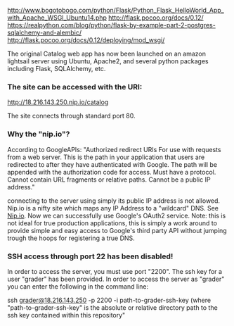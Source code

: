 http://www.bogotobogo.com/python/Flask/Python_Flask_HelloWorld_App_with_Apache_WSGI_Ubuntu14.php
http://flask.pocoo.org/docs/0.12/
https://realpython.com/blog/python/flask-by-example-part-2-postgres-sqlalchemy-and-alembic/
http://flask.pocoo.org/docs/0.12/deploying/mod_wsgi/


The original Catalog web app has now been launched on an amazon lightsail server using Ubuntu, Apache2, and several python packages including Flask, SQLAlchemy, etc.<br>

### The site can be accessed with the URI:<br> 
http://18.216.143.250.nip.io/catalog

The site connects through standard port 80.

### Why the "nip.io"?
According to GoogleAPIs:
"Authorized redirect URIs
For use with requests from a web server. This is the path in your application that users are redirected to after they have authenticated with Google. The path will be appended with the authorization code for access. Must have a protocol. Cannot contain URL fragments or relative paths. Cannot be a public IP address."

connecting to the server using simply its public IP address is not allowed. Nip.io is a nifty site which maps any IP Address to a "wildcard" DNS. See <a href="http://nip.io/">Nip.io</a>. Now we can successfully use Google's OAuth2 service. Note: this is not ideal for true production applications, this is simply a work around to provide simple and easy access to Google's third party API without jumping trough the hoops for registering a true DNS.

### SSH access through port 22 has been disabled!
In order to access the server, you must use port "2200".
The ssh key for a user "grader" has been provided. In order to access the server as "grader" you can enter the following in the command line:

ssh grader@18.216.143.250 -p 2200 -i path-to-grader-ssh-key
(where "path-to-grader-ssh-key" is the absolute or relative directory path to the ssh key contained within this repository"


